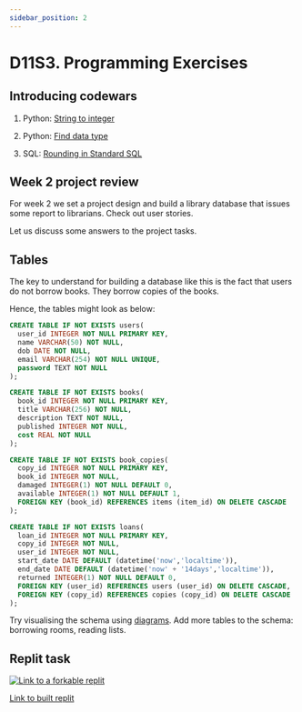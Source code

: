 ```yaml
---
sidebar_position: 2
---
```


# D11S3. Programming Exercises

## Introducing codewars

1. Python: [String to integer](https://www.codewars.com/kata/54fdadc8762e2e51e400032c/python)

2. Python: [Find data type](https://www.codewars.com/kata/55a5bfaa756cfede78000026/python)

3. SQL: [Rounding in Standard SQL](https://www.codewars.com/kata/594a6133704e4daf5d00003d/sql)

## Week 2 project review

For week 2 we set a project design and build a library database that issues some report to librarians. Check out user stories.

Let us discuss some answers to the project tasks.

## Tables

The key to understand for building a database like this is the fact that users do not borrow books. They borrow copies of the books.

Hence, the tables might look as below:

```sql
CREATE TABLE IF NOT EXISTS users(
  user_id INTEGER NOT NULL PRIMARY KEY,
  name VARCHAR(50) NOT NULL,
  dob DATE NOT NULL,
  email VARCHAR(254) NOT NULL UNIQUE,
  password TEXT NOT NULL
);
```

```sql
CREATE TABLE IF NOT EXISTS books(
  book_id INTEGER NOT NULL PRIMARY KEY,
  title VARCHAR(256) NOT NULL,
  description TEXT NOT NULL,
  published INTEGER NOT NULL,
  cost REAL NOT NULL
);
```

```sql
CREATE TABLE IF NOT EXISTS book_copies(
  copy_id INTEGER NOT NULL PRIMARY KEY,
  book_id INTEGER NOT NULL,
  damaged INTEGER(1) NOT NULL DEFAULT 0,
  available INTEGER(1) NOT NULL DEFAULT 1,
  FOREIGN KEY (book_id) REFERENCES items (item_id) ON DELETE CASCADE
);
```

```sql
CREATE TABLE IF NOT EXISTS loans(
  loan_id INTEGER NOT NULL PRIMARY KEY,
  copy_id INTEGER NOT NULL,
  user_id INTEGER NOT NULL,
  start_date DATE DEFAULT (datetime('now','localtime')),
  end_date DATE DEFAULT (datetime('now' + '14days','localtime')),
  returned INTEGER(1) NOT NULL DEFAULT 0,
  FOREIGN KEY (user_id) REFERENCES users (user_id) ON DELETE CASCADE,
  FOREIGN KEY (copy_id) REFERENCES copies (copy_id) ON DELETE CASCADE
);
```

Try visualising the schema using [diagrams](https://www.diagrams.net/). Add more tables to the schema: borrowing rooms, reading lists.

## Replit task

[<img
    src="/img/icons/replit.svg"
    alt="Link to a forkable replit"
/>](https://replit.com/@missPunter/library-start#main.sql)

[Link to built replit](https://replit.com/@missPunter/library-start#main.sql)